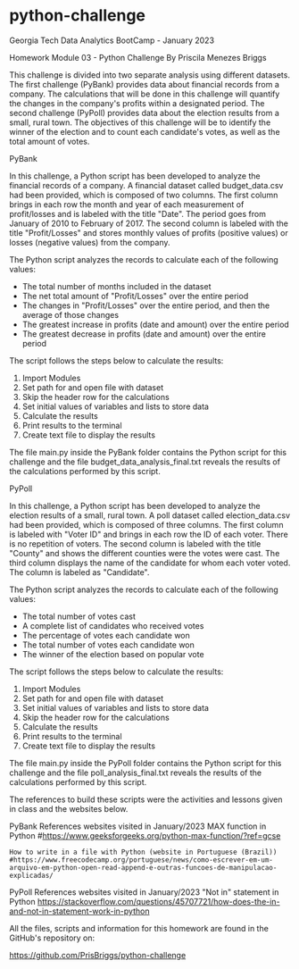 # python-challenge

Georgia Tech Data Analytics BootCamp - January 2023

Homework Module 03 - Python Challenge
By Priscila Menezes Briggs

This challenge is divided into two separate analysis using different datasets.
The first challenge (PyBank) provides data about financial records from a company. The calculations that will be done in this challenge will quantify the changes in the company's profits within a designated period.
The second challenge (PyPoll) provides data about the election results from a small, rural town. The objectives of this challenge will be to identify the winner of the election and to count each candidate's votes, as well as the total amount of votes. 

PyBank 

In this challenge, a Python script has been developed to analyze the financial records of a company. 
A financial dataset called budget_data.csv had been provided, which is composed of two columns. 
The first column brings in each row the month and year of each measurement of profit/losses and is labeled with the title "Date". The period goes from January of 2010 to February of 2017. 
The second column is labeled with the title "Profit/Losses" and stores monthly values of profits (positive values) or losses (negative values) from the company.

The Python script analyzes the records to calculate each of the following values:

- The total number of months included in the dataset
- The net total amount of "Profit/Losses" over the entire period
- The changes in "Profit/Losses" over the entire period, and then the average of those changes
- The greatest increase in profits (date and amount) over the entire period
- The greatest decrease in profits (date and amount) over the entire period

The script follows the steps below to calculate the results:

1) Import Modules
2) Set path for and open file with dataset
3) Skip the header row for the calculations
4) Set initial values of variables and lists to store data
5) Calculate the results
6) Print results to the terminal
7) Create text file to display the results

The file main.py inside the PyBank folder contains the Python script for this challenge and the file budget_data_analysis_final.txt reveals the results of the calculations performed by this script.

PyPoll

In this challenge, a Python script has been developed to analyze the election results of a small, rural town. 
A poll dataset called election_data.csv had been provided, which is composed of three columns. 
The first column is labeled with "Voter ID" and brings in each row the ID of each voter. There is no repetition of voters. 
The second column is labeled with the title "County" and shows the different counties were the votes were cast. 
The third column displays the name of the candidate for whom each voter voted. The column is labeled as "Candidate".

The Python script analyzes the records to calculate each of the following values:

- The total number of votes cast
- A complete list of candidates who received votes
- The percentage of votes each candidate won
- The total number of votes each candidate won
- The winner of the election based on popular vote

The script follows the steps below to calculate the results:

1) Import Modules
2) Set path for and open file with dataset
3) Set initial values of variables and lists to store data 
4) Skip the header row for the calculations
5) Calculate the results
6) Print results to the terminal
7) Create text file to display the results

The file main.py inside the PyPoll folder contains the Python script for this challenge and the file poll_analysis_final.txt reveals the results of the calculations performed by this script.

The references to build these scripts were the activities and lessons given in class and the websites below. 

PyBank 
References
    websites visited in January/2023
    MAX function in Python
    #https://www.geeksforgeeks.org/python-max-function/?ref=gcse
    
    How to write in a file with Python (website in Portuguese (Brazil))
    #https://www.freecodecamp.org/portuguese/news/como-escrever-em-um-arquivo-em-python-open-read-append-e-outras-funcoes-de-manipulacao-explicadas/

PyPoll
 References
    websites visited in January/2023
    "Not in" statement in Python
    https://stackoverflow.com/questions/45707721/how-does-the-in-and-not-in-statement-work-in-python


All the files, scripts and information for this homework are found in the GitHub's repository on:

https://github.com/PrisBriggs/python-challenge
